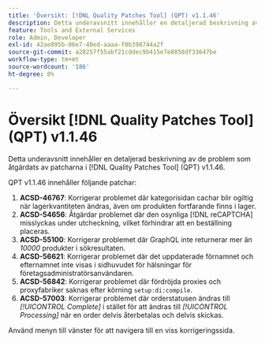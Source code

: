 ```yaml
---
title: 'Översikt: [!DNL Quality Patches Tool] (QPT) v1.1.46'
description: Detta underavsnitt innehåller en detaljerad beskrivning av de problem som åtgärdats av patcharna i [!DNL Quality Patches Tool] (QPT) v1.1.46.
feature: Tools and External Services
role: Admin, Developer
exl-id: 42ae895b-06e7-40ed-aaaa-f0b398744a2f
source-git-commit: a28257f55abf21cddec9b415e7e8858df33647be
workflow-type: tm+mt
source-wordcount: '186'
ht-degree: 0%

---
```


# Översikt [!DNL Quality Patches Tool] (QPT) v1.1.46

Detta underavsnitt innehåller en detaljerad beskrivning av de problem som åtgärdats av patcharna i [!DNL Quality Patches Tool] (QPT) v1.1.46.

QPT v1.1.46 innehåller följande patchar:

1. **ACSD-46767**: Korrigerar problemet där kategorisidan cachar blir ogiltig när lagerkvantiteten ändras, även om produkten fortfarande finns i lager.
1. **ACSD-54656**: Åtgärdar problemet där den osynliga [!DNL reCAPTCHA] misslyckas under utcheckning, vilket förhindrar att en beställning placeras.
1. **ACSD-55100**: Korrigerar problemet där GraphQL inte returnerar mer än *10000* produkter i sökresultaten.
1. **ACSD-56621**: Korrigerar problemet där det uppdaterade förnamnet och efternamnet inte visas i sidhuvudet för hälsningar för företagsadministratörsanvändaren.
1. **ACSD-56842**: Korrigerar problemet där fördröjda proxies och proxyfabriker saknas efter körning `setup:di:compile`.
1. **ACSD-57003**: Korrigerar problemet där orderstatusen ändras till *[!UICONTROL Complete]* i stället för att ändras till *[!UICONTROL Processing]* när en order delvis återbetalas och delvis skickas.

Använd menyn till vänster för att navigera till en viss korrigeringssida.
